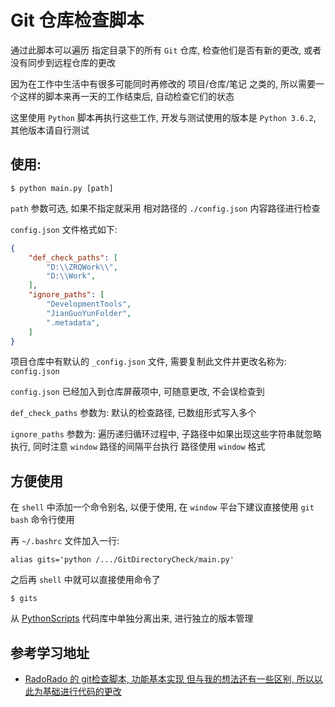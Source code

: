 # Git 仓库检查脚本

通过此脚本可以遍历 指定目录下的所有 `Git` 仓库, 检查他们是否有新的更改, 或者没有同步到远程仓库的更改

因为在工作中生活中有很多可能同时再修改的 项目/仓库/笔记 之类的, 所以需要一个这样的脚本来再一天的工作结束后, 自动检查它们的状态

这里使用 `Python` 脚本再执行这些工作, 开发与测试使用的版本是 `Python 3.6.2`, 其他版本请自行测试

## 使用:
```shell
$ python main.py [path]
```

`path` 参数可选, 如果不指定就采用 相对路径的 `./config.json` 内容路径进行检查

`config.json` 文件格式如下:
```json
{
    "def_check_paths": [
        "D:\\ZRQWork\\",
        "D:\\Work",
    ],
    "ignore_paths": [
        "DevelopmentTools",
        "JianGuoYunFolder",
        ".metadata",
    ]
}
```

项目仓库中有默认的 `_config.json` 文件, 需要复制此文件并更改名称为: `config.json`

`config.json` 已经加入到仓库屏蔽项中, 可随意更改, 不会误检查到

`def_check_paths` 参数为: 默认的检查路径, 已数组形式写入多个

`ignore_paths` 参数为: 遍历递归循环过程中, 子路径中如果出现这些字符串就忽略执行, 同时注意 `window` 路径的间隔平台执行 路径使用 `window` 格式

## 方便使用
在 `shell` 中添加一个命令别名, 以便于使用, 在 `window` 平台下建议直接使用 `git bash` 命令行使用

再 `~/.bashrc` 文件加入一行:
```shell
alias gits='python /.../GitDirectoryCheck/main.py'
```

之后再 `shell` 中就可以直接使用命令了

```shell
$ gits
```

从 [PythonScripts](https://github.com/YellowTulipShow/PythonScripts) 代码库中单独分离出来, 进行独立的版本管理

## 参考学习地址
* [RadoRado 的 git检查脚本, 功能基本实现 但与我的想法还有一些区别, 所以以此为基础进行代码的更改](https://github.com/RadoRado/Statuser)
